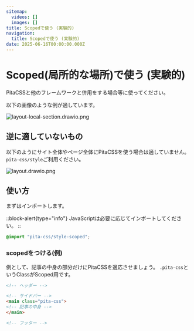 ```yaml
---
sitemap:
  videos: []
  images: []
title: Scopedで使う (実験的)
navigation:
  title: Scopedで使う (実験的)
date: 2025-06-16T00:00:00.000Z
---
```


# Scoped(局所的な場所)で使う (実験的)

PitaCSSと他のフレームワークと併用をする場合等に使ってください。

以下の画像のような例が適しています。

![layout-local-section.drawio.png](/layout-local-section.drawio.png)

## 逆に適していないもの

以下のようにサイト全体やページ全体にPitaCSSを使う場合は適していません。`pita-css/style`ご利用ください。

![layout.drawio.png](/layout.drawio.png)

## 使い方

まずはインポートします。

::block-alert{type="info"}
JavaScriptは必要に応じてインポートしてください。
::

```css
@import "pita-css/style-scoped";
```

### scopedをつける(例)
例として、記事の中身の部分だけにPitaCSSを適応させましょう。
`.pita-css`というClassがScoped用です。

```html
<!-- ヘッダー -->

<!-- サイドバー -->
<main class="pita-css">
<!-- 記事の中身 -->
</main>

<!-- フッター -->
```
